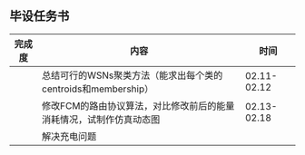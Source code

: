 ## 毕设任务书





| 完成度 | 内容                                                         | 时间        |
| ------ | ------------------------------------------------------------ | ----------- |
|        | 总结可行的WSNs聚类方法（能求出每个类的centroids和membership） | 02.11-02.12 |
|        | 修改FCM的路由协议算法，对比修改前后的能量消耗情况，试制作仿真动态图 | 02.13-02.18 |
|        | 解决充电问题                                                 |             |

